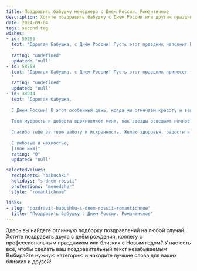 ```yaml
---
title: Поздравить бабушку менеджера с Днем России. Романтичное
description: Хотите поздравить бабушку с Днем России или другим праздником? Наш ИИ создаст незабываемое поздравление, а вы обязательно выделитесь среди других.  
date: 2024-09-04
tags: second tag
wishes:
- id: 59253
  text: "Дорогая Бабушка, с Днём России! Пусть этот праздник наполнит Вашу жизнь светом, любовью и теплом, как солнечный день. Пусть в этот день Вы почувствуете себя самой счастливой, любимой и уважаемой, как истинный символ нашей великой страны.
  "
  rating: "undefined"
  updated: "null"
- id: 58758
  text: "Дорогая Бабушка, с Днем России! Пусть этот праздник принесет тебе мир, радость и любовь, а сердце твое всегда будет полным светлых воспоминаний о нашей великой стране. Твой талант менеджера всегда восхищает меня, и я желаю тебе оставаться такой же мудрой, сильной и вдохновляющей!
  "
  rating: "undefined"
  updated: "null"
- id: 38944
  text: "Дорогая бабушка,
  
  С Днем России! В этот особенный день, когда мы отмечаем красоту и величие нашей страны, хочу выразить тебе свою глубокую любовь и восхищение. Ты — как крепкий компас в нашем семейном море, всегда направляющая нас к верным жизненным ценностям и поддерживающая в трудные минуты.
  
  Твоя мудрость и доброта вдохновляют меня, как звезды освещают ночное небо. Пусть каждый день твоей жизни будет наполнен счастьем, светом и теплом, а твой жизненный опыт всегда служит нам путеводной нитью.
  
  Спасибо тебе за твою заботу и искренность. Желаю здоровья, радости и долгих лет, чтобы мы могли вместе видеть, как цветет наша великая Россия, и делиться друг с другом теплом этого праздника.
  
  С любовью и нежностью,
  [Твое имя]"
  rating: "0"
  updated: "null"

selectedValues:
  recipients: "babushku"
  holidays: "s-dnem-rossii"
  professions: "menedzher"
  style: "romantichnoe"

links:
- slug: "pozdravit-babushku-s-dnem-rossii-romantichnoe"
  title: "Поздравить бабушку с Днем России. Романтичное"
---
```


Здесь вы найдете отличную подборку поздравлений на любой случай. 
Хотите поздравить друга с днём рождения, коллегу с профессиональным праздником или близких с Новым годом? У нас есть всё, чтобы сделать ваш поздравительный текст незабываемым. Выбирайте нужную категорию и находите лучшие слова для ваших близких и друзей!
